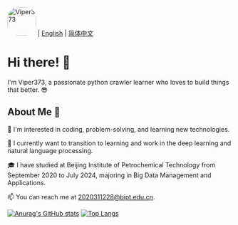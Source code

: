 <img src="https://viper3-1318672778.cos.ap-beijing.myqcloud.com/user/Deft%E5%8D%81%E5%B9%B4%E7%A3%A8%E4%B8%80%E5%89%91%E5%A4%BA%E5%86%A0.jpg" alt="Viper373" style="width: 64px; height: auto; border-radius: 24px;"> | [English](./README.md) | [简体中文](./README.zh.md)

# Hi there! 👋  

I'm Viper373, a passionate python crawler learner who loves to build things that better. 😎

## About Me 🎨
👀 I'm interested in coding, problem-solving, and learning new technologies.

🌱 I currently want to transition to learning and work in the deep learning and natural language processing.

🎓 I have studied at Beijing Institute of Petrochemical Technology from September 2020 to July 2024, majoring in Big Data Management and Applications.

📫 You can reach me at 2020311228@bipt.edu.cn.

[![Anurag's GitHub stats](https://github-readme-stats-cyan-one-64.vercel.app/api?username=Viper373&theme=vue&show_icons=true)](https://github.com/anuraghazra/github-readme-stats)
[![Top Langs](https://github-readme-stats-cyan-one-64.vercel.app/api/top-langs/?username=Viper373&theme=vue&show_icons=true&layout=compact)](https://github.com/anuraghazra/github-readme-stats)

<!--START_SECTION:waka-->
<!--END_SECTION:waka-->

